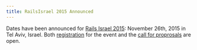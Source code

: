 ```yaml
---
title: RailsIsrael 2015 Announced
---
```


Dates have been announced for [Rails Israel 2015][s]: November 26th, 2015 in Tel
Aviv, Israel. Both [registration][reg] for the event and the [call for
proprosals][cfp] are open.

[s]: https://railsisrael2015.events.co.il
[reg]: https://railsisrael2015.events.co.il/store/orders/new
[cfp]: https://devcontlv.wufoo.com/forms/rails-israel-2015-call-for-talks/
